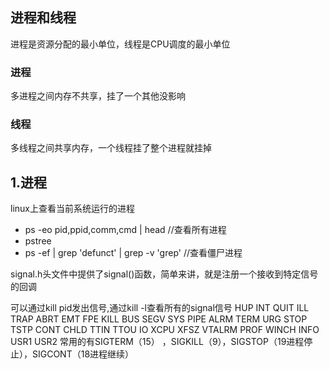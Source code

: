 ## 进程和线程
进程是资源分配的最小单位，线程是CPU调度的最小单位

### 进程
多进程之间内存不共享，挂了一个其他没影响

### 线程
多线程之间共享内存，一个线程挂了整个进程就挂掉



## 1.进程
 linux上查看当前系统运行的进程
 - ps -eo pid,ppid,comm,cmd | head //查看所有进程
 - pstree 
 - ps -ef | grep 'defunct' | grep -v 'grep' //查看僵尸进程


 signal.h头文件中提供了signal()函数，简单来讲，就是注册一个接收到特定信号的回调

 可以通过kill pid发出信号,通过kill -l查看所有的signal信号
 HUP INT QUIT ILL TRAP ABRT EMT FPE KILL BUS SEGV SYS PIPE ALRM TERM URG STOP TSTP CONT CHLD TTIN TTOU IO XCPU XFSZ VTALRM PROF WINCH INFO USR1 USR2
 常用的有SIGTERM（15） ，SIGKILL（9），SIGSTOP（19进程停止），SIGCONT（18进程继续）

 
 